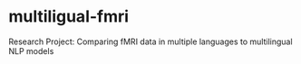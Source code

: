 # multiligual-fmri
Research Project: Comparing fMRI data in multiple languages to multilingual NLP models
